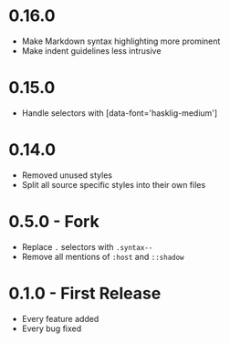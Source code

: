 # 0.16.0

- Make Markdown syntax highlighting more prominent
- Make indent guidelines less intrusive

# 0.15.0

- Handle selectors with [data-font='hasklig-medium']

# 0.14.0

- Removed unused styles
- Split all source specific styles into their own files

# 0.5.0 - Fork

- Replace `.` selectors with `.syntax--`
- Remove all mentions of `:host` and `::shadow`

# 0.1.0 - First Release

- Every feature added
- Every bug fixed

